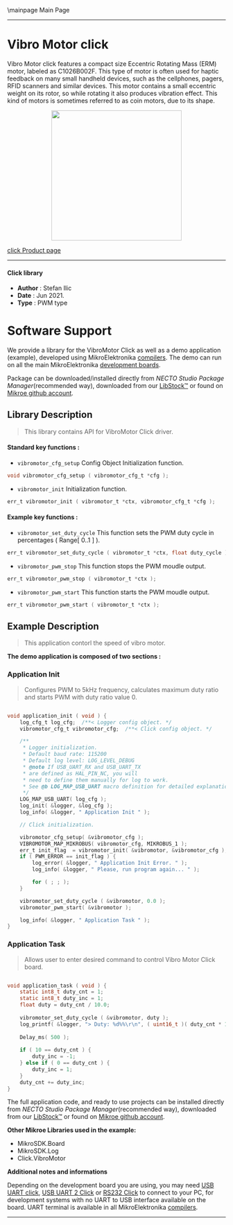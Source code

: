 \mainpage Main Page

---
# Vibro Motor click

Vibro Motor click features a compact size Eccentric Rotating Mass (ERM) motor, labeled as C1026B002F. This type of motor is often used for haptic feedback on many small handheld devices, such as the cellphones, pagers, RFID scanners and similar devices. This motor contains a small eccentric weight on its rotor, so while rotating it also produces vibration effect. This kind of motors is sometimes referred to as coin motors, due to its shape.

<p align="center">
  <img src="https://download.mikroe.com/images/click_for_ide/vibromotor_click.png" height=300px>
</p>

[click Product page](https://www.mikroe.com/vibro-motor-click)

---


#### Click library

- **Author**        : Stefan Ilic
- **Date**          : Jun 2021.
- **Type**          : PWM type


# Software Support

We provide a library for the VibroMotor Click
as well as a demo application (example), developed using MikroElektronika
[compilers](https://www.mikroe.com/necto-studio).
The demo can run on all the main MikroElektronika [development boards](https://www.mikroe.com/development-boards).

Package can be downloaded/installed directly from *NECTO Studio Package Manager*(recommended way), downloaded from our [LibStock&trade;](https://libstock.mikroe.com) or found on [Mikroe github account](https://github.com/MikroElektronika/mikrosdk_click_v2/tree/master/clicks).

## Library Description

> This library contains API for VibroMotor Click driver.

#### Standard key functions :

- `vibromotor_cfg_setup` Config Object Initialization function.
```c
void vibromotor_cfg_setup ( vibromotor_cfg_t *cfg );
```

- `vibromotor_init` Initialization function.
```c
err_t vibromotor_init ( vibromotor_t *ctx, vibromotor_cfg_t *cfg );
```

#### Example key functions :

- `vibromotor_set_duty_cycle` This function sets the PWM duty cycle in percentages ( Range[ 0..1 ] ).
```c
err_t vibromotor_set_duty_cycle ( vibromotor_t *ctx, float duty_cycle );
```

- `vibromotor_pwm_stop` This function stops the PWM moudle output.
```c
err_t vibromotor_pwm_stop ( vibromotor_t *ctx );
```

- `vibromotor_pwm_start` This function starts the PWM moudle output.
```c
err_t vibromotor_pwm_start ( vibromotor_t *ctx );
```

## Example Description

> This application contorl the speed of vibro motor.

**The demo application is composed of two sections :**

### Application Init

> Configures PWM to 5kHz frequency, calculates maximum duty ratio and starts PWM with duty ratio value 0.

```c

void application_init ( void ) {
    log_cfg_t log_cfg;  /**< Logger config object. */
    vibromotor_cfg_t vibromotor_cfg;  /**< Click config object. */

    /** 
     * Logger initialization.
     * Default baud rate: 115200
     * Default log level: LOG_LEVEL_DEBUG
     * @note If USB_UART_RX and USB_UART_TX 
     * are defined as HAL_PIN_NC, you will 
     * need to define them manually for log to work. 
     * See @b LOG_MAP_USB_UART macro definition for detailed explanation.
     */
    LOG_MAP_USB_UART( log_cfg );
    log_init( &logger, &log_cfg );
    log_info( &logger, " Application Init " );

    // Click initialization.

    vibromotor_cfg_setup( &vibromotor_cfg );
    VIBROMOTOR_MAP_MIKROBUS( vibromotor_cfg, MIKROBUS_1 );
    err_t init_flag  = vibromotor_init( &vibromotor, &vibromotor_cfg );
    if ( PWM_ERROR == init_flag ) {
        log_error( &logger, " Application Init Error. " );
        log_info( &logger, " Please, run program again... " );

        for ( ; ; );
    }

    vibromotor_set_duty_cycle ( &vibromotor, 0.0 );
    vibromotor_pwm_start( &vibromotor );

    log_info( &logger, " Application Task " );
}

```

### Application Task

> Allows user to enter desired command to control Vibro Motor Click board.

```c

void application_task ( void ) {
    static int8_t duty_cnt = 1;
    static int8_t duty_inc = 1;
    float duty = duty_cnt / 10.0;
    
    vibromotor_set_duty_cycle ( &vibromotor, duty );
    log_printf( &logger, "> Duty: %d%%\r\n", ( uint16_t )( duty_cnt * 10 ) );
    
    Delay_ms( 500 );
    
    if ( 10 == duty_cnt ) {
        duty_inc = -1;
    } else if ( 0 == duty_cnt ) {
        duty_inc = 1;
    }
    duty_cnt += duty_inc;
}

```


The full application code, and ready to use projects can be installed directly from *NECTO Studio Package Manager*(recommended way), downloaded from our [LibStock&trade;](https://libstock.mikroe.com) or found on [Mikroe github account](https://github.com/MikroElektronika/mikrosdk_click_v2/tree/master/clicks).

**Other Mikroe Libraries used in the example:**

- MikroSDK.Board
- MikroSDK.Log
- Click.VibroMotor

**Additional notes and informations**

Depending on the development board you are using, you may need
[USB UART click](https://www.mikroe.com/usb-uart-click),
[USB UART 2 Click](https://www.mikroe.com/usb-uart-2-click) or
[RS232 Click](https://www.mikroe.com/rs232-click) to connect to your PC, for
development systems with no UART to USB interface available on the board. UART
terminal is available in all MikroElektronika
[compilers](https://shop.mikroe.com/compilers).

---
